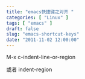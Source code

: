 ```yaml
---
title: "emacs快捷键之对齐 "
categories: [ "Linux" ]
tags: [ "emacs" ]
draft: false
slug: "emacs-shortcut-keys"
date: "2011-11-02 12:00:00"
---
```


M-x  c-indent-line-or-region

或者 indent-region


